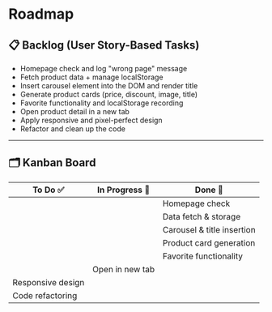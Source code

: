 # Roadmap

## 📋 Backlog (User Story-Based Tasks)

- Homepage check and log "wrong page" message
- Fetch product data + manage localStorage
- Insert carousel element into the DOM and render title
- Generate product cards (price, discount, image, title)
- Favorite functionality and localStorage recording
- Open product detail in a new tab
- Apply responsive and pixel-perfect design
- Refactor and clean up the code

---

## 🗂️ Kanban Board

| To Do ✅          | In Progress 🔧  | Done 🎉                    |
| ----------------- | --------------- | -------------------------- |
|                   |                 | Homepage check             |
|                   |                 | Data fetch & storage       |
|                   |                 | Carousel & title insertion |
|                   |                 | Product card generation    |
|                   |                 | Favorite functionality     |
|                   | Open in new tab |                            |
| Responsive design |                 |                            |
| Code refactoring  |                 |                            |
